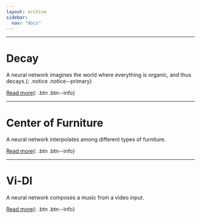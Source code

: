 ```yaml
---
layout: archive
sidebar:
  nav: "docs"
---
```


---

# Decay
A neural network imagines the world where everything is organic, and thus decays.{: .notice .notice--primary}

[Read more](https://youngwoong-cho.github.io/Decay){: .btn .btn--info}

---

# Center of Furniture
A neural network interpolates among different types of furniture.

[Read more](https://youngwoong-cho.github.io/CoF){: .btn .btn--info}

---

# Vi-DI
A neural network composes a music from a video input.

[Read more](https://youngwoong-cho.github.io/ViDI){: .btn .btn--info}